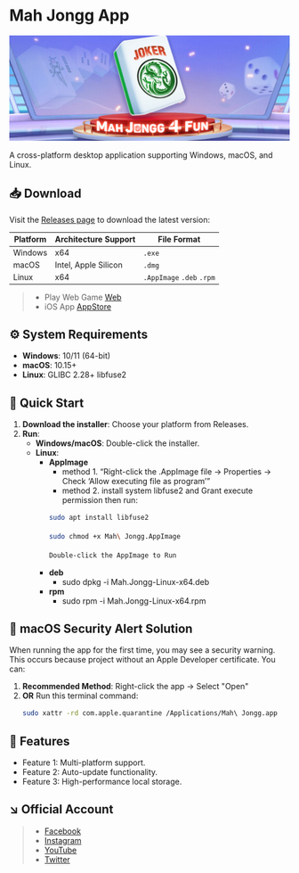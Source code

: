 # Mah Jongg App

![Banner](https://github.com/Mahj4Fun/MahJongg4fun/blob/main/banner.jpg) <!-- Replace with project banner -->

A cross-platform desktop application supporting Windows, macOS, and Linux.

## 📥 Download

Visit the [Releases page](https://github.com/Mahj4Fun/MahJongg4fun/releases) to download the latest version:

| Platform   | Architecture Support | File Format   |
|------------|----------------------|---------------|
| Windows    | x64                  | `.exe`        |
| macOS      | Intel, Apple Silicon | `.dmg`        |
| Linux      | x64                  | `.AppImage` `.deb` `.rpm` |           

> - Play Web Game [Web](https://www.mahjongg4fun.com)
> - iOS App [AppStore](https://apps.apple.com/app/id6746219026)

## ⚙️ System Requirements

- ​**Windows**: 10/11 (64-bit)
- ​**macOS**: 10.15+
- ​**Linux**: GLIBC 2.28+ libfuse2

## 🚀 Quick Start

1. ​**Download the installer**: Choose your platform from Releases.
2. ​**Run**:
   - ​**Windows/macOS**: Double-click the installer.
   - ​**Linux**:
     - **AppImage** 
        - method 1. “Right-click the .AppImage file → Properties → Check ‘Allow executing file as program’”
        - method 2. install system libfuse2 and Grant execute permission then run:
        ```bash
        sudo apt install libfuse2
     
        sudo chmod +x Mah\ Jongg.AppImage

        Double-click the AppImage to Run
        ```
     - **deb**
        - sudo dpkg -i Mah.Jongg-Linux-x64.deb
     - **rpm**
        - sudo rpm -i Mah.Jongg-Linux-x64.rpm
## 🚀 macOS Security Alert Solution

When running the app for the first time, you may see a security warning. This occurs because project without an Apple Developer certificate. You can:

1. ​**Recommended Method**: Right-click the app → Select "Open"
2. ​**OR**​ Run this terminal command:
   ```bash
   sudo xattr -rd com.apple.quarantine /Applications/Mah\ Jongg.app
   
## 📖 Features

- Feature 1: Multi-platform support.
- Feature 2: Auto-update functionality.
- Feature 3: High-performance local storage.


## ↘️ Official Account

> - [Facebook](https://www.facebook.com/MahJongg4Fun)
> - [Instagram](https://www.instagram.com/mahj4fun/)
> - [YouTube](https://www.youtube.com/@MahJongg4Fun)
> - [Twitter](https://twitter.com/FunMah97331)
